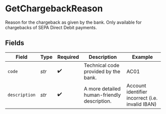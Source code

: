 # GetChargebackReason

Reason for the chargeback as given by the bank. Only available for chargebacks of SEPA Direct Debit payments.


## Fields

| Field                                            | Type                                             | Required                                         | Description                                      | Example                                          |
| ------------------------------------------------ | ------------------------------------------------ | ------------------------------------------------ | ------------------------------------------------ | ------------------------------------------------ |
| `code`                                           | *str*                                            | :heavy_check_mark:                               | Technical code provided by the bank.             | AC01                                             |
| `description`                                    | *str*                                            | :heavy_check_mark:                               | A more detailed human-friendly description.      | Account identifier incorrect (i.e. invalid IBAN) |